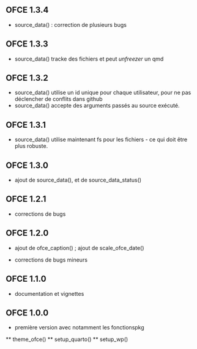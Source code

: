 ## OFCE 1.3.4

* source_data() : correction de plusieurs bugs

## OFCE 1.3.3

* source_data() tracke des fichiers et peut *unfreezer* un qmd

## OFCE 1.3.2

* source_data() utilise un id unique pour chaque utilisateur, pour ne pas déclencher de conflits dans github
* source_data() accepte des arguments passés au source exécuté.

## OFCE 1.3.1

* source_data() utilise maintenant fs pour les fichiers - ce qui doit être plus robuste.

## OFCE 1.3.0

* ajout de source_data(), et de source_data_status()

## OFCE 1.2.1

* corrections de bugs 

## OFCE 1.2.0
  
* ajout de ofce_caption() ; ajout de scale_ofce_date()

* corrections de bugs mineurs

## OFCE 1.1.0

* documentation et vignettes

## OFCE 1.0.0

* première version avec notamment les fonctionspkg

** theme_ofce()
** setup_quarto()
** setup_wp()

